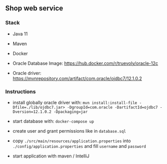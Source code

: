 ## Shop web service

### Stack

* Java 11

* Maven

* Docker

* Oracle Database Image: https://hub.docker.com/r/truevoly/oracle-12c

* Oracle driver: https://mvnrepository.com/artifact/com.oracle/ojdbc7/12.1.0.2

### Instructions

* install globally oracle driver with:
`mvn install:install-file -Dfile=./lib/ojdbc7.jar> -DgroupId=com.oracle -DartifactId=ojdbc7 -Dversion=12.1.0.2 -Dpackaging=jar`

* start database with: `docker-compose up`

* create user and grant permissions like in `database.sql`

* copy `./src/main/resources/application.properties` into `./config/application.properties` and fill `username` and `password`

* start application with maven / IntelliJ